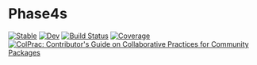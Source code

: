 # Phase4s

[![Stable](https://img.shields.io/badge/docs-stable-blue.svg)](https://jlapeyre.github.io/Phase4s.jl/stable/)
[![Dev](https://img.shields.io/badge/docs-dev-blue.svg)](https://jlapeyre.github.io/Phase4s.jl/dev/)
[![Build Status](https://github.com/jlapeyre/Phase4s.jl/actions/workflows/CI.yml/badge.svg?branch=main)](https://github.com/jlapeyre/Phase4s.jl/actions/workflows/CI.yml?query=branch%3Amain)
[![Coverage](https://codecov.io/gh/jlapeyre/Phase4s.jl/branch/main/graph/badge.svg)](https://codecov.io/gh/jlapeyre/Phase4s.jl)
[![ColPrac: Contributor's Guide on Collaborative Practices for Community Packages](https://img.shields.io/badge/ColPrac-Contributor's%20Guide-blueviolet)](https://github.com/SciML/ColPrac)
